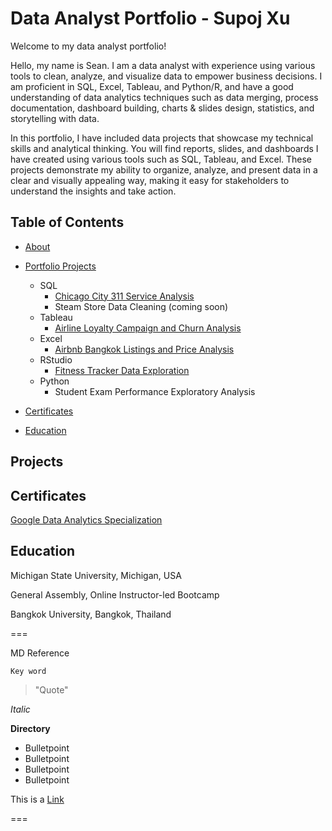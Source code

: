 # Data Analyst Portfolio - Supoj Xu

Welcome to my data analyst portfolio!

Hello, my name is Sean. I am a data analyst with experience using various tools to clean, analyze, and visualize data to empower business decisions. I am proficient in SQL, Excel, Tableau, and Python/R, and have a good understanding of data analytics techniques such as data merging, process documentation, dashboard building, charts & slides design, statistics, and storytelling with data.

In this portfolio, I have included data projects that showcase my technical skills and analytical thinking. You will find reports, slides, and dashboards I have created using various tools such as SQL, Tableau, and Excel. These projects demonstrate my ability to organize, analyze, and present data in a clear and visually appealing way, making it easy for stakeholders to understand the insights and take action.

## Table of Contents

* [About](https://github.com/Seanxupoj/DATA-ANALYST-PORTFOLIO/blob/main/README.md)
  
* [Portfolio Projects](https://github.com/Seanxupoj/DATA-ANALYST-PORTFOLIO?tab=readme-ov-file#projects)
  
   * SQL
      * [Chicago City 311 Service Analysis](https://github.com/Seanxupoj/DATA-ANALYST-PORTFOLIO/tree/main/Chicago%20City%20311%20Service%20Analysis%20)
      * Steam Store Data Cleaning (coming soon) 
   * Tableau
      * [Airline Loyalty Campaign and Churn Analysis]()
   * Excel
      * [Airbnb Bangkok Listings and Price Analysis](https://github.com/Seanxupoj/DATA-ANALYST-PORTFOLIO/tree/main/Airbnb%20Bangkok%20Listings%20and%20Price%20Analysis%20)
   * RStudio
      * [Fitness Tracker Data Exploration](https://github.com/Seanxupoj/DATA-ANALYST-PORTFOLIO/blob/main/Fitness%20Tracker%20Data%20Exploration/FitnessTracker_EDA.md)
   * Python
      * Student Exam Performance Exploratory Analysis

* [Certificates](https://github.com/Seanxupoj/DATA-ANALYST-PORTFOLIO/blob/main/README.md#certificates)

* [Education]()

## Projects



## Certificates
[Google Data Analytics Specialization](https://www.coursera.org/account/accomplishments/professional-cert/DS74EJNRFCVL)



## Education
Michigan State University, Michigan, USA  

General Assembly, Online Instructor-led Bootcamp  

Bangkok University, Bangkok, Thailand  






===

MD Reference

`Key word`
> "Quote"

*Italic*

**Directory**
* Bulletpoint
* Bulletpoint
* Bulletpoint
* Bulletpoint

This is a [Link](www.google.com)

===
